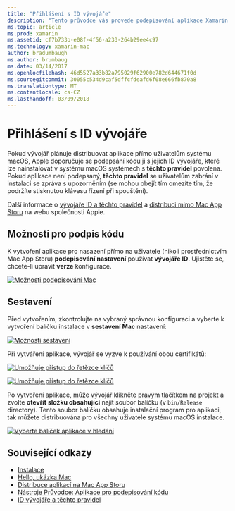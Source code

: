 ```yaml
---
title: "Přihlášení s ID vývojáře"
description: "Tento průvodce vás provede podepisování aplikace Xamarin.Mac s ID vývojáře pro publikaci."
ms.topic: article
ms.prod: xamarin
ms.assetid: cf7b733b-e08f-4f56-a233-264b29ee4c97
ms.technology: xamarin-mac
author: bradumbaugh
ms.author: brumbaug
ms.date: 03/14/2017
ms.openlocfilehash: 46d5527a33b82a795029f62900e782d644671f0d
ms.sourcegitcommit: 30055c534d9caf5dffcfdeafd6f08e666fb870a8
ms.translationtype: MT
ms.contentlocale: cs-CZ
ms.lasthandoff: 03/09/2018
---
```

# <a name="sign-with-developer-id"></a>Přihlášení s ID vývojáře

Pokud vývojář plánuje distribuovat aplikace přímo uživatelům systému macOS, Apple doporučuje se podepsání kódu ji s jejich ID vývojáře, které lze nainstalovat v systému macOS systémech s **těchto pravidel** povolena. Pokud aplikace není podepsaný, **těchto pravidel** se uživatelům zabrání v instalaci se zpráva s upozorněním (se mohou obejít tím omezíte tím, že podržíte stisknutou klávesu řízení při spouštění).

Další informace o [vývojáře ID a těchto pravidel](https://developer.apple.com/resources/developer-id/) a [distribuci mimo Mac App Storu](https://developer.apple.com/library/content/documentation/IDEs/Conceptual/AppDistributionGuide/Introduction/Introduction.html) na webu společnosti Apple.

## <a name="code-signing-options"></a>Možnosti pro podpis kódu

K vytvoření aplikace pro nasazení přímo na uživatele (nikoli prostřednictvím Mac App Storu) **podepisování nastavení** používat **vývojáře ID**. Ujistěte se, chcete-li upravit **verze** konfigurace.

 [![](signing-images/config02.png "Možnosti podepisování Mac")](signing-images/config02.png#lightbox)


## <a name="build"></a>Sestavení

Před vytvořením, zkontrolujte na vybraný správnou konfiguraci a vyberte k vytvoření balíčku instalace v **sestavení Mac** nastavení:

[![](signing-images/config03.png "Možnosti sestavení")](signing-images/config03.png#lightbox)

Při vytváření aplikace, vývojář se vyzve k používání obou certifikátů:

 [![](signing-images/image57.png "Umožňuje přístup do řetězce klíčů")](signing-images/image57.png#lightbox)

 [![](signing-images/image58.png "Umožňuje přístup do řetězce klíčů")](signing-images/image58.png#lightbox)

Po vytvoření aplikace, může vývojář klikněte pravým tlačítkem na projekt a zvolte **otevřít složku obsahující** najít soubor balíčku (v `bin/Release` directory). Tento soubor balíčku obsahuje instalační program pro aplikaci, tak můžete distribuována pro všechny uživatele systému macOS instalace.

 [![](signing-images/image59.png "Vyberte balíček aplikace v hledání")](signing-images/image59.png#lightbox)

## <a name="related-links"></a>Související odkazy

- [Instalace](~//mac/get-started/installation.md)
- [Hello, ukázka Mac](~//mac/get-started/hello-mac.md)
- [Distribuce aplikací na Mac App Storu](https://developer.apple.com/devcenter/mac/checklist/)
- [Nástroje Průvodce: Aplikace pro podepisování kódu](https://developer.apple.com/library/mac/#documentation/ToolsLanguages/Conceptual/OSXWorkflowGuide/CodeSigning/CodeSigning.html)
- [ID vývojáře a těchto pravidel](https://developer.apple.com/resources/developer-id/)
